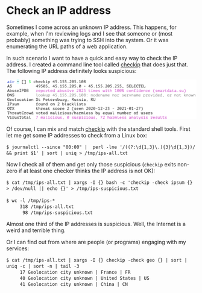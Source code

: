 # Check an IP address

Sometimes I come across an unknown IP address. This happens, for example, when I'm reviewing logs and I see that someone or (most probably) something was trying to SSH into the system. Or it was enumerating the URL paths of a web application.

In such scenario I want to have a quick and easy way to check the IP address. I created a command line tool called [checkip](https://github.com/jreisinger/checkip) that does just that. The following IP address definitely looks suspicious:

<img src="/static/checkip.png" style="max-width:100%;width:640px">

Of course, I can mix and match [checkip](https://github.com/jreisinger/checkip) with the standard shell tools. First let me get some IP addresses to check from a Linux box:

```
$ journalctl --since "00:00" |  perl -lne '/((?:\d{1,3}\.){3}\d{1,3})/ && print $1' | sort | uniq > /tmp/ips-all.txt
```

Now I check all of them and get only those suspicious (`checkip` exits non-zero if at least one checker thinks the IP address is not OK):

```
$ cat /tmp/ips-all.txt | xargs -I {} bash -c 'checkip -check ipsum {} > /dev/null || echo {}' > /tmp/ips-suspicious.txt

$ wc -l /tmp/ips-*
     318 /tmp/ips-all.txt
      98 /tmp/ips-suspicious.txt
```

Almost one third of the IP addresses is suspicious. Well, the Internet is a weird and terrible thing.

Or I can find out from where are people (or programs) engaging with my services:

```
$ cat /tmp/ips-all.txt | xargs -I {} checkip -check geo {} | sort | uniq -c | sort -n | tail -3
     17 Geolocation city unknown | France | FR
     40 Geolocation city unknown | United States | US
     41 Geolocation city unknown | China | CN
```

